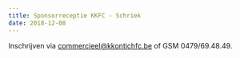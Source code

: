 ```yaml
---
title: Sponsorreceptie KKFC - Schriek
date: 2018-12-08
---
```

<p>Inschrijven via <a href="mailto:commercieel@kkontichfc.be" title="commercieel@kkontichfc.be">commercieel@kkontichfc.be</a> of GSM 0479/69.48.49.</p>